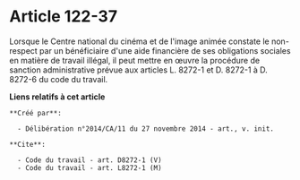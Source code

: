 # Article 122-37

Lorsque le Centre national du cinéma et de l'image animée constate le non-respect par un bénéficiaire d'une aide financière
de ses obligations sociales en matière de travail illégal, il peut mettre en œuvre la procédure de sanction administrative
prévue aux articles L. 8272-1 et D. 8272-1 à D. 8272-6 du code du travail.

**Liens relatifs à cet article**

	**Créé par**:

	  - Délibération n°2014/CA/11 du 27 novembre 2014 - art., v. init.

	**Cite**:

	  - Code du travail - art. D8272-1 (V)
	  - Code du travail - art. L8272-1 (M)
